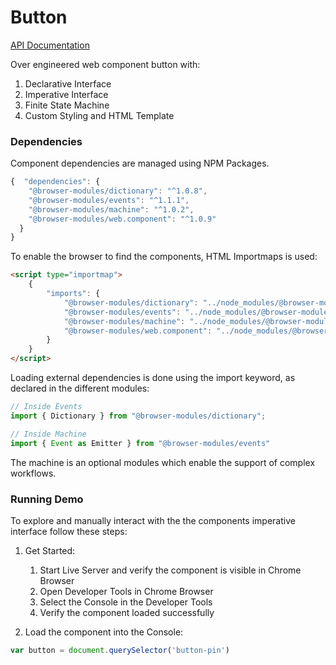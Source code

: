 # Button

[API Documentation](https://flippiecoetser.github.io/Buttons/)

Over engineered web component button with:
1. Declarative Interface 
2. Imperative Interface 
3. Finite State Machine
4. Custom Styling and HTML Template

### Dependencies

Component dependencies are managed using NPM Packages.

```javascript
{  "dependencies": {
    "@browser-modules/dictionary": "^1.0.8",
    "@browser-modules/events": "^1.1.1",
    "@browser-modules/machine": "^1.0.2",
    "@browser-modules/web.component": "^1.0.9"
  }
}
```
To enable the browser to find the components, HTML Importmaps is used:  

```html
<script type="importmap">
    {
        "imports": {
            "@browser-modules/dictionary": "../node_modules/@browser-modules/dictionary/lib/dictionary.js",
            "@browser-modules/events": "../node_modules/@browser-modules/events/lib/events.js",
            "@browser-modules/machine": "../node_modules/@browser-modules/machine/lib/machine.js",
            "@browser-modules/web.component": "../node_modules/@browser-modules/web.component/lib/component.js"
        }
    }
</script>
```

Loading external dependencies is done using the import keyword, as declared in the different modules: 
```typescript
// Inside Events
import { Dictionary } from "@browser-modules/dictionary";

// Inside Machine
import { Event as Emitter } from "@browser-modules/events"
```

The machine is an optional modules which enable the support of complex workflows. 


### Running Demo

To explore and manually interact with the the components imperative interface follow these steps:

1. Get Started:

    1. Start Live Server and verify the component is visible in Chrome Browser
    2. Open Developer Tools in Chrome Browser
    3. Select the Console in the Developer Tools
    4. Verify the component loaded successfully  

2. Load the component into the Console:

```js
var button = document.querySelector('button-pin')
```